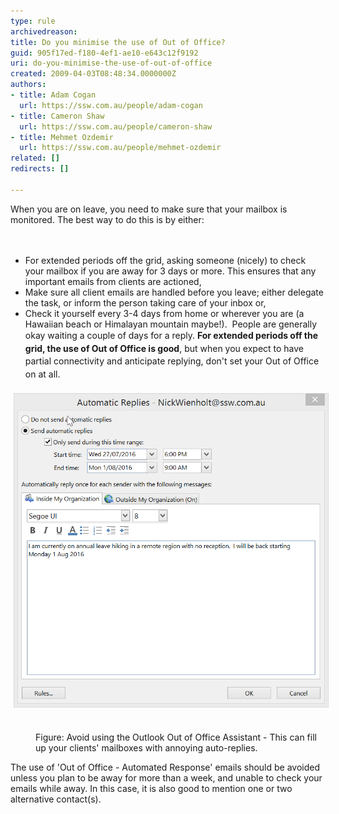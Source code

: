 ```yaml
---
type: rule
archivedreason: 
title: Do you minimise the use of Out of Office?
guid: 905f17ed-f180-4ef1-ae10-e643c12f9192
uri: do-you-minimise-the-use-of-out-of-office
created: 2009-04-03T08:48:34.0000000Z
authors:
- title: Adam Cogan
  url: https://ssw.com.au/people/adam-cogan
- title: Cameron Shaw
  url: https://ssw.com.au/people/cameron-shaw
- title: Mehmet Ozdemir
  url: https://ssw.com.au/people/mehmet-ozdemir
related: []
redirects: []

---
```



When you are on leave, you need to make sure that your mailbox is monitored. The best way to do this is by either: 
<br>
<br><excerpt class='endintro'></excerpt><br>

  <ul>
    <li>For extended periods off the​ grid, asking someone (nicely) to check your mailbox if you are away for 3 days or more. This ensures that any important emails from clients are actioned, </li>
    <li>Make sure all client emails are handled before you leave; either delegate the task, or inform the person taking care of your inbox or,<br></li>
    <li>Check it yourself every 3-4 days from home or wherever you are (a Hawaiian beach or Himalayan mountain maybe!).  People are generally okay waiting a couple of days for a reply. <span style="line-height:20.8px;"><strong>For extended periods off the grid, the use of Out of Office is good</strong>, but <span style="line-height:20.8px;">when you expect to have partial connectivity and anticipate replying, don't set your Out of Office on at all.</span></span><br></li>
</ul>
<p><img src="2016-07-27_15-42-13-OOO.png" alt="2016-07-27_15-42-13-OOO.png" style="margin:5px;" /> </p><dd class="ssw15-rteElement-FigureNormal">
Figure: Avoid using the Outlook Out of Office Assistant - This can fill up your clients' mailboxes with annoying auto-replies. </dd><p>The use of 'Out of Office - Automated Response​' emails should be avoided unless you plan to be away for more than a week, and unable to check your emails while away. In this case, it is also good to mention one or two alternative contact(s).<br></p>



